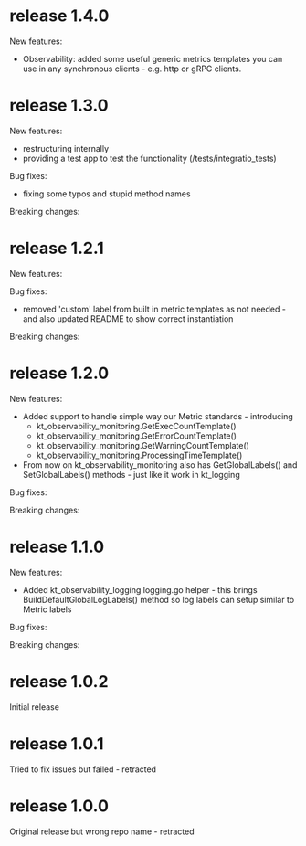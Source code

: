 
# release 1.4.0

New features:
 * Observability: added some useful generic metrics templates you can use in any synchronous clients - e.g. http or gRPC clients.

# release 1.3.0

New features:
 * restructuring internally
 * providing a test app to test the functionality (/tests/integratio_tests)

Bug fixes:
 * fixing some typos and stupid method names

Breaking changes:


# release 1.2.1

New features:

Bug fixes:
 * removed 'custom' label from built in metric templates as not needed - and also updated README to show correct instantiation

Breaking changes:


# release 1.2.0

New features:
 * Added support to handle simple way our Metric standards - introducing
    * kt_observability_monitoring.GetExecCountTemplate()
    * kt_observability_monitoring.GetErrorCountTemplate()
    * kt_observability_monitoring.GetWarningCountTemplate()
    * kt_observability_monitoring.ProcessingTimeTemplate()
 * From now on kt_observability_monitoring also has GetGlobalLabels() and SetGlobalLabels() methods - just like it work in kt_logging

Bug fixes:

Breaking changes:


# release 1.1.0

New features:
 * Added kt_observability_logging.logging.go helper - this brings BuildDefaultGlobalLogLabels() method so log labels can setup similar to Metric labels

Bug fixes:

Breaking changes:


# release 1.0.2

Initial release

# release 1.0.1

Tried to fix issues but failed - retracted

# release 1.0.0

Original release but wrong repo name - retracted